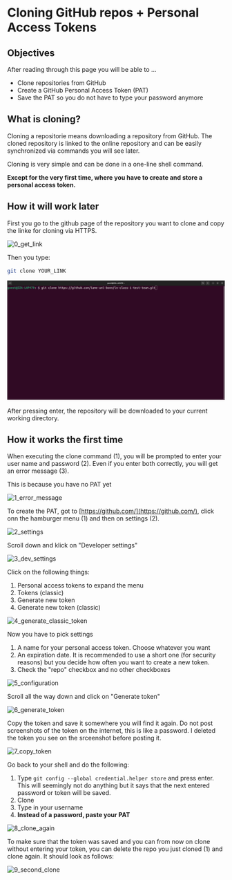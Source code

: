# Cloning GitHub repos + Personal Access Tokens

## Objectives

After reading through this page you will be able to ...

- Clone repositories from GitHub
- Create a GitHub Personal Access Token (PAT)
- Save the PAT so you do not have to type your password anymore

## What is cloning?

Cloning a repositorie means downloading a repository from GitHub. The cloned repository
is linked to the online repository and can be easily synchronized via commands you will
see later.

Cloning is very simple and can be done in a one-line shell command.

**Except for the very first time, where you have to create and store a personal access
token.**

## How it will work later

First you go to the github page of the repository you want to clone and copy the linke
for cloning via HTTPS.

![0_get_link](0_get_link.png)

Then you type:

```bash
git clone YOUR_LINK
```

![1_clone_command](1_clone_command.png)

After pressing enter, the repository will be downloaded to your current working
directory.

## How it works the first time

When executing the clone command (1), you will be prompted to enter your user name and
password (2). Even if you enter both correctly, you will get an error message (3).

This is because you have no PAT yet

![1_error_message](1_error_message.png)

To create the PAT, got to [https://github.com/](https://github.com/), click onn the
hamburger menu (1) and then on settings (2).

![2_settings](2_settings.png)

Scroll down and klick on "Developer settings"

![3_dev_settings](3_dev_settings.png)

Click on the following things:

1. Personal access tokens to expand the menu
1. Tokens (classic)
1. Generate new token
1. Generate new token (classic)

![4_generate_classic_token](4_generate_classic_token.png)

Now you have to pick settings

1. A name for your personal access token. Choose whatever you want
1. An expiration date. It is recommended to use a short one (for security reasons) but
   you decide how often you want to create a new token.
1. Check the "repo" checkbox and no other checkboxes

![5_configuration](5_configuration.png)

Scroll all the way down and click on "Generate token"

![6_generate_token](6_generate_token.png)

Copy the token and save it somewhere you will find it again. Do not post screenshots of
the token on the internet, this is like a password. I deleted the token you see on the
srceenshot before posting it.

![7_copy_token](7_copy_token.png)

Go back to your shell and do the following:

1. Type `git config --global credential.helper store` and press enter. This will
   seemingly not do anything but it says that the next entered password or token will be
   saved.
1. Clone
1. Type in your username
1. **Instead of a password, paste your PAT**

![8_clone_again](8_clone_again.png)

To make sure that the token was saved and you can from now on clone without entering
your token, you can delete the repo you just cloned (1) and clone again. It should look
as follows:

![9_second_clone](9_second_clone.png)
